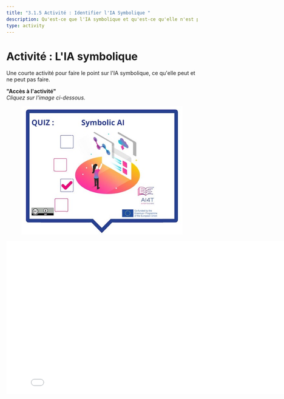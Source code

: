 ```yaml
---
title: "3.1.5 Activité : Identifier l'IA Symbolique "
description: Qu'est-ce que l'IA symbolique et qu'est-ce qu'elle n'est pas ?
type: activity
---
```


# Activité : L'IA symbolique

Une courte activité pour faire le point sur l'IA symbolique, ce qu'elle peut et ne peut pas faire.

**"Accès à l'activité"**  
_Cliquez sur l'image ci-dessous._

<figure>
  <img src="Images/VisuelQUIZSymbolicAI.jpg" alt="Symbolic AI"/>  
</figure>

<center><iframe width="818" height="404" src="3-1-5a-activity-what-type-of-ai/3-1-5a-Symbolic-AI.html" frameborder="0" allowfullscreen></iframe></center>
